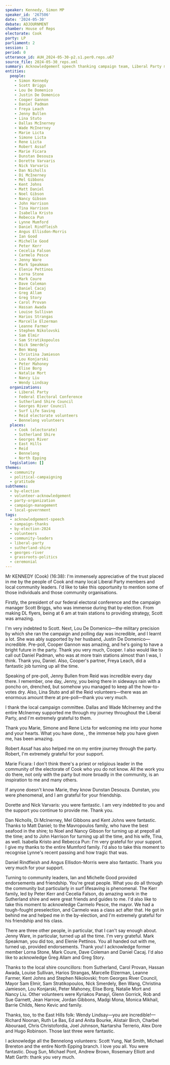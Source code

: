 ```yaml
---
speaker: Kennedy, Simon MP
speaker_id: '267506'
date: '2024-05-30'
debate: ADJOURNMENT
chamber: House of Reps
electorate: Cook
party: LP
parliament: 2
session: 1
period: 0
utterance_id: AUH_2024-05-30-p2.s1.per0.reps.u67
source_file: 2024-05-30_reps.xml
summary: Acknowledgement speech thanking campaign team, Liberal Party members, volunteers, and community leaders who supported Kennedy's by-election campaign in Cook. Extensive list of supporters from across the electorate including Sutherland, Georges River, East Hills, and volunteers from other electorates.
entities:
  people:
    - Simon Kennedy
    - Scott Briggs
    - Lou De Domenico
    - Justin De Domenico
    - Cooper Gannon
    - Daniel Padman
    - Freya Leach
    - Jenny Bullen
    - Lina Stuto
    - Dallas McInerney
    - Wade McInerney
    - Marie Licta
    - Simone Licta
    - Rene Licta
    - Robert Assaf
    - Marie Ficara
    - Dunstan Desouza
    - Dorette Varvaris
    - Nick Varvaris
    - Dan Nicholls
    - Di McInerney
    - Mel Gibbons
    - Kent Johns
    - Matt Daniel
    - Noel Gibson
    - Nancy Gibson
    - John Harrison
    - Tina Harrison
    - Isabella Kristo
    - Rebecca Pun
    - Lynne Mumford
    - Daniel Rindfleish
    - Angus Ellisdon-Morris
    - Ian Good
    - Michelle Good
    - Peter Kerr
    - Cecelia Falson
    - Carmelo Pesce
    - Jenny Ware
    - Mark Speakman
    - Elenie Pettinos
    - Lorna Stone
    - Mark Coure
    - Dave Coleman
    - Daniel Cacaj
    - Greg Allam
    - Greg Story
    - Carol Provan
    - Hassan Awada
    - Louise Sullivan
    - Harios Strangas
    - Marcelle Elzerman
    - Leanne Farmer
    - Stephen Nikolovski
    - Sam Elmir
    - Sam Stratikopoulos
    - Nick Smerdely
    - Ben Wang
    - Christina Jamieson
    - Lou Konjarski
    - Peter Mahoney
    - Elise Borg
    - Natalie Mort
    - Nancy Liu
    - Wendy Lindsay
  organizations:
    - Liberal Party
    - Federal Electoral Conference
    - Sutherland Shire Council
    - Georges River Council
    - Surf Life Saving
    - Reid electorate volunteers
    - Bennelong volunteers
  places:
    - Cook (electorate)
    - Sutherland Shire
    - Georges River
    - East Hills
    - Reid
    - Bennelong
    - North Epping
  legislation: []
themes:
  - community
  - political-campaigning
  - gratitude
subthemes:
  - by-election
  - volunteer-acknowledgement
  - party-organization
  - campaign-management
  - local-government
tags:
  - acknowledgement-speech
  - campaign-thanks
  - by-election-2024
  - volunteers
  - community-leaders
  - liberal-party
  - sutherland-shire
  - georges-river
  - grassroots-politics
  - ceremonial
---
```


Mr KENNEDY (Cook) (16:38): I'm immensely appreciative of the trust placed in me by the people of Cook and many local Liberal Party members and local community leaders. I'd like to take this opportunity to mention some of those individuals and those community organisations.

Firstly, the president of our federal electoral conference and the campaign manager Scott Briggs, who was immense during that by-election. From making DL flyers, being at 6 am at train stations to providing strategy, Scott was amazing.

I'm very indebted to Scott. Next, Lou De Domenico—the military precision by which she ran the campaign and polling day was incredible, and I learnt a lot. She was ably supported by her husband, Justin De Domenico—incredible. Pre-poll, Cooper Gannon was amazing, and he's going to have a bright future in the party. Thank you very much, Cooper. I also would like to call out Daniel Padman, who was at more train stations almost than I was, I think. Thank you, Daniel. Also, Cooper's partner, Freya Leach, did a fantastic job turning up all the time.

Speaking of pre-poll, Jenny Bullen from Reid was incredible every day there. I remember, one day, Jenny, you being there in sideways rain with a poncho on, drenched, but somehow you managed to keep all the how-to-votes dry. Also, Lina Stuto and all the Reid volunteers—there was an enormous amount there at pre-poll—thank you very much.

I thank the local campaign committee. Dallas and Wade McInerney and the entire McInerney supported me through my journey throughout the Liberal Party, and I'm extremely grateful to them.

Thank you Marie, Simone and Rene Licta for welcoming me into your home and your hearts. What you have done, , the immense help you have given me, has been amazing.

Robert Assaf has also helped me on my entire journey through the party. Robert, I'm extremely grateful for your support.

Marie Ficara: I don't think there's a priest or religious leader in the community of the electorate of Cook who you do not know. All the work you do there, not only with the party but more broadly in the community, is an inspiration to me and many others.

If anyone doesn't know Marie, they know Dunstan Desouza. Dunstan, you were phenomenal, and I am grateful for your friendship.

Dorette and Nick Varvaris: you were fantastic. I am very indebted to you and the support you continue to provide me. Thank you.

Dan Nicholls, Di McInerney, Mel Gibbons and Kent Johns were fantastic. Thanks to Matt Daniel; to the Mavropoulos family, who have the best seafood in the shire; to Noel and Nancy Gibson for turning up at prepoll all the time; and to John Harrison for turning up all the time, and his wife, Tina, as well. Isabella Kristo and Rebecca Pun: I'm very grateful for your support. I give my thanks to the entire Mumford family. I'd also to take this moment to recognise Lynne's recent passing and how tragic that was.

Daniel Rindfleish and Angus Ellisdon-Morris were also fantastic. Thank you very much for your support.

Turning to community leaders, Ian and Michelle Good provided endorsements and friendship. You're great people. What you do all through the community but particularly in surf lifesaving is phenomenal. The Kerr family, led by Peter Kerr and Cecelia Falson, do amazing work in the Sutherland shire and were great friends and guides to me. I'd also like to take this moment to acknowledge Carmelo Pesce, the mayor. We had a tough-fought preselection, and Carmelo was a class act after that. He got in behind me and helped me in the by-election, and I'm extremely grateful for his friendship and his class.

There are three other people, in particular, that I can't say enough about. Jenny Ware, in particular, turned up all the time. I'm very grateful. Mark Speakman, you did too, and Elenie Pettinos. You all handed out with me, turned up, provided endorsements. Thank you! I acknowledge former member Lorna Stone, Mark Coure, Dave Coleman and Daniel Cacaj. I'd also like to acknowledge Greg Allam and Greg Story.

Thanks to the local shire councillors: from Sutherland, Carol Provan, Hassan Awada, Louise Sullivan, Harios Strangas, Marcelle Elzerman, Leanne Farmer, Kent Johns and Stephen Nikolovski; from Georges River Council, Mayor Sam Elmir, Sam Stratikopoulos, Nick Smerdely, Ben Wang, Christina Jamieson, Lou Konjarski, Peter Mahoney, Elise Borg, Natalie Mort and Nancy Liu. Other volunteers were Kyriakos Panayi, Glenn Gorrick, Rob and Sue Garnett, Jean Harrow, Jordan Gibbons, Madgi Mona, Monica Mikhail, Barrie Childs, Neno Kevic and family.

Thanks, too, to the East Hills folk: Wendy Lindsay—you are incredible!—Richard Noonan, Ruth Le Bas, Ed and Anita Bourke, Alistair Birch, Charbel Abouraad, Chris Christofordia, Joel Johnson, Nartarsha Terrerio, Alex Dore and Hugo Robinson. Those last three were fantastic.

I acknowledge all the Bennelong volunteers: Scott Yung, Nat Smith, Michael Brereton and the entire North Epping branch. I love you all. You were fantastic. Doug Sun, Michael Pont, Andrew Brown, Rosemary Elliott and Matt Garth: thank you very much.
